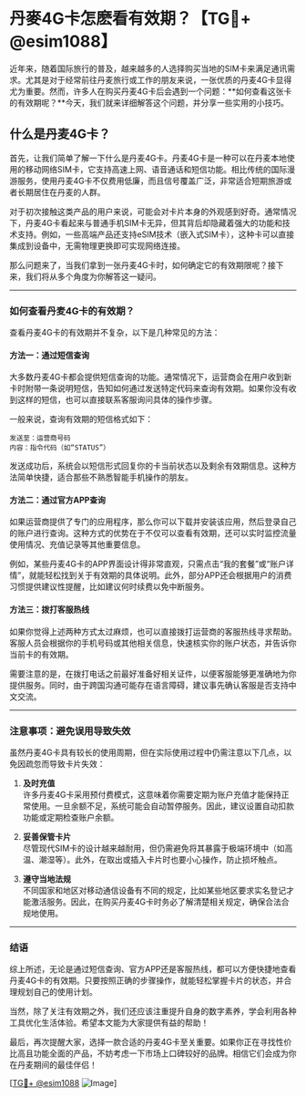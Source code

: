 # 丹麥4G卡怎麽看有效期？【TG💪+ @esim1088】

近年来，随着国际旅行的普及，越来越多的人选择购买当地的SIM卡来满足通讯需求。尤其是对于经常前往丹麦旅行或工作的朋友来说，一张优质的丹麦4G卡显得尤为重要。然而，许多人在购买丹麦4G卡后会遇到一个问题：**如何查看这张卡的有效期呢？**今天，我们就来详细解答这个问题，并分享一些实用的小技巧。

## 什么是丹麦4G卡？

首先，让我们简单了解一下什么是丹麦4G卡。丹麦4G卡是一种可以在丹麦本地使用的移动网络SIM卡，它支持高速上网、语音通话和短信功能。相比传统的国际漫游服务，使用丹麦4G卡不仅费用低廉，而且信号覆盖广泛，非常适合短期旅游或者长期居住在丹麦的人群。

对于初次接触这类产品的用户来说，可能会对卡片本身的外观感到好奇。通常情况下，丹麦4G卡看起来与普通手机SIM卡无异，但其背后却隐藏着强大的功能和技术支持。例如，一些高端产品还支持eSIM技术（嵌入式SIM卡），这种卡可以直接集成到设备中，无需物理更换即可实现网络连接。

那么问题来了，当我们拿到一张丹麦4G卡时，如何确定它的有效期限呢？接下来，我们将从多个角度为你解答这一疑问。

---

### 如何查看丹麦4G卡的有效期？

查看丹麦4G卡的有效期并不复杂，以下是几种常见的方法：

#### 方法一：通过短信查询

大多数丹麦4G卡都会提供短信查询的功能。通常情况下，运营商会在用户收到新卡时附带一条说明短信，告知如何通过发送特定代码来查询有效期。如果你没有收到这样的短信，也可以直接联系客服询问具体的操作步骤。

一般来说，查询有效期的短信格式如下：
```
发送至：运营商号码
内容：指令代码（如“STATUS”）
```

发送成功后，系统会以短信形式回复你的卡当前状态以及剩余有效期信息。这种方法简单快捷，适合那些不熟悉智能手机操作的朋友。

#### 方法二：通过官方APP查询

如果运营商提供了专门的应用程序，那么你可以下载并安装该应用，然后登录自己的账户进行查询。这种方式的优势在于不仅可以查看有效期，还可以实时监控流量使用情况、充值记录等其他重要信息。

例如，某些丹麦4G卡的APP界面设计得非常直观，只需点击“我的套餐”或“账户详情”，就能轻松找到关于有效期的具体说明。此外，部分APP还会根据用户的消费习惯提供建议性提醒，比如建议何时续费以免中断服务。

#### 方法三：拨打客服热线

如果你觉得上述两种方式太过麻烦，也可以直接拨打运营商的客服热线寻求帮助。客服人员会根据你的手机号码或其他相关信息，快速核实你的账户状态，并告诉你当前卡的有效期。

需要注意的是，在拨打电话之前最好准备好相关证件，以便客服能够更准确地为你提供服务。同时，由于跨国沟通可能存在语言障碍，建议事先确认客服是否支持中文交流。

---

### 注意事项：避免误用导致失效

虽然丹麦4G卡具有较长的使用周期，但在实际使用过程中仍需注意以下几点，以免因疏忽而导致卡片失效：

1. **及时充值**  
   许多丹麦4G卡采用预付费模式，这意味着你需要定期为账户充值才能保持正常使用。一旦余额不足，系统可能会自动暂停服务。因此，建议设置自动扣款功能或定期检查账户余额。

2. **妥善保管卡片**  
   尽管现代SIM卡的设计越来越耐用，但仍需避免将其暴露于极端环境中（如高温、潮湿等）。此外，在取出或插入卡片时也要小心操作，防止损坏触点。

3. **遵守当地法规**  
   不同国家和地区对移动通信设备有不同的规定，比如某些地区要求实名登记才能激活服务。因此，在购买丹麦4G卡时务必了解清楚相关规定，确保合法合规地使用。

---

### 结语

综上所述，无论是通过短信查询、官方APP还是客服热线，都可以方便快捷地查看丹麦4G卡的有效期。只要按照正确的步骤操作，就能轻松掌握卡片的状态，并合理规划自己的使用计划。

当然，除了关注有效期之外，我们还应该注重提升自身的数字素养，学会利用各种工具优化生活体验。希望本文能为大家提供有益的帮助！

最后，再次提醒大家，选择一款合适的丹麦4G卡至关重要。如果你正在寻找性价比高且功能全面的产品，不妨考虑一下市场上口碑较好的品牌。相信它们会成为你在丹麦期间的最佳伴侣！

[[TG💪+ @esim1088](https://t.me/s/esim1088) ![Image](https://i.postimg.cc/4NQfJmqS/Snipaste-2025-05-13-00-14-12.png)]